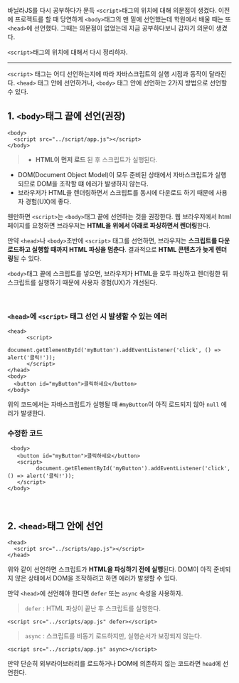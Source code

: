 <p><img alt="" src="https://velog.velcdn.com/images/yeonhee314/post/ec8518a9-d2ac-40a7-81f3-a2b3e50a69d5/image.png" /></p>
<p>바닐라JS를 다시 공부하다가 문득 <code>&lt;script&gt;</code>태그의 위치에 대해 의문점이 생겼다.
이전에 프로젝트를 할 때 당연하게 <code>&lt;body&gt;</code>태그의 맨 밑에 선언했는데 
학원에서 배울 때는 또 <code>&lt;head&gt;</code>에 선언했다.
그때는 의문점이 없었는데 지금 공부하다보니 갑자기 의문이 생겼다.</p>
<p><code>&lt;script&gt;</code>태그의 위치에 대해서 다시 정리하자.</p>
<hr />

<p><code>&lt;script&gt;</code> 태그는 어디 선언하는지에 따라 자바스크립트의 실행 시점과 동작이 달라진다.
<code>&lt;head&gt;</code> 태그 안에 선언하거나, <code>&lt;body&gt;</code> 태그 안에 선언하는 2가지 방법으로 선언할 수 있다.
<br /></p>
<h2 id="1-body태그-끝에-선언권장">1. <code>&lt;body&gt;</code>태그 끝에 선언(권장)</h2>
<pre><code class="language-html">&lt;body&gt;
  &lt;script src=&quot;../script/app.js&quot;&gt;&lt;/script&gt;
&lt;/body&gt;</code></pre>
<blockquote>
<ul>
<li><strong>HTML이 먼저 로드</strong> 된 후 스크립트가 실행된다.</li>
</ul>
</blockquote>
<ul>
<li>DOM(Document Object Model)이 모두 준비된 상태에서 자바스크립트가 실행되므로 DOM을 조작할 떄 에러가 발생하지 않는다.</li>
<li>브라우저가 HTML을 렌더링하면서 스크립트를 동시에 다운로드 하기 때문에 사용자 경험(UX)에 좋다.</li>
</ul>
<p>웬만하면 <code>&lt;script&gt;</code>는 <code>&lt;body&gt;</code>태그 끝에 선언하는 것을 권장한다.
웹 브라우저에서 html 페이지를 요청하면 브라우저는 <strong>HTML을 위에서 아래로 파싱하면서 렌더링</strong>한다.</p>
<p>만약 <code>&lt;head&gt;</code>나 <code>&lt;body&gt;</code>초반에 <code>&lt;script&gt;</code> 태그를 선언하면, 
브라우저는 <strong>스크립트를 다운로드하고 실행할 때까지 HTML 파싱을 멈춘다</strong>.
결과적으로 <strong>HTML 콘텐츠가 늦게 렌더링</strong>될 수 있다.</p>
<p><code>&lt;body&gt;</code>태그 끝에 스크립트를 넣으면, 브라우저가 HTML을 모두 파싱하고 렌더링한 뒤 스크립트를 실행하기 때문에 사용자 경험(UX)가 개선된다.</p>
<br />

<h3 id="head에-script-태그-선언-시-발생할-수-있는-에러"><code>&lt;head&gt;</code>에 <code>&lt;script&gt;</code> 태그 선언 시 발생할 수 있는 에러</h3>
<pre><code class="language-html">&lt;head&gt;
      &lt;script&gt;
          document.getElementById('myButton').addEventListener('click', () =&gt; alert('클릭!'));
      &lt;/script&gt;
&lt;/head&gt;
&lt;body&gt;
  &lt;button id=&quot;myButton&quot;&gt;클릭하세요&lt;/button&gt;
&lt;/body&gt;</code></pre>
<p> 위의 코드에서는 자바스크립트가 실행될 때 <code>#myButton</code>이 아직 로드되지 않아 <code>null</code> 에러가 발생한다.</p>
<h3 id="수정한-코드">수정한 코드</h3>
<pre><code class="language-html"> &lt;body&gt;
   &lt;button id=&quot;myButton&quot;&gt;클릭하세요&lt;/button&gt;
   &lt;script&gt;
         document.getElementById('myButton').addEventListener('click', () =&gt; alert('클릭!'));
   &lt;/script&gt;
&lt;/body&gt;</code></pre>
<br />



<h2 id="2-head태그-안에-선언">2. <code>&lt;head&gt;</code>태그 안에 선언</h2>
<pre><code class="language-html">&lt;head&gt;
  &lt;script src=&quot;../scripts/app.js&quot;&gt;&lt;/script&gt;
&lt;/head&gt;</code></pre>
<p> 위와 같이 선언하면 스크립트가 <strong>HTML을 파싱하기 전에 실행</strong>된다.
 DOM이 아직 준비되지 않은 상태에서 DOM을 조작하려고 하면 에러가 발생할 수 있다.</p>
<p> 만약 <code>&lt;head&gt;</code>에 선언해야 한다면 <code>defer</code> 또는 <code>async</code> 속성을 사용하자.
<br /></p>
<blockquote>
<p><code>defer</code> : HTML 파싱이 끝난 후 스크립트를 실행한다.</p>
</blockquote>
<pre><code class="language-html">&lt;script src=&quot;../scripts/app.js&quot; defer&gt;&lt;/script&gt;</code></pre>
<blockquote>
<p><code>async</code> : 스크립트를 비동기 로드하지만, 실행순서가 보장되지 않는다.</p>
</blockquote>
<pre><code class="language-html">&lt;script src=&quot;../scripts/app.js&quot; async&gt;&lt;/script&gt;</code></pre>
<p>만약 단순히 외부라이브러리를 로드하거나 DOM에 의존하지 않는 코드라면 <code>head</code>에 선언한다.</p>